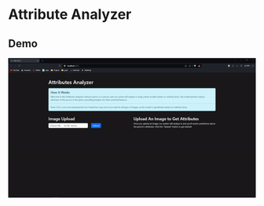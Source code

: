 # Attribute Analyzer
## Demo
![Demo](https://raw.githubusercontent.com/michaeltvu/Attribute-Analyzer/main/react-app/demo.gif)